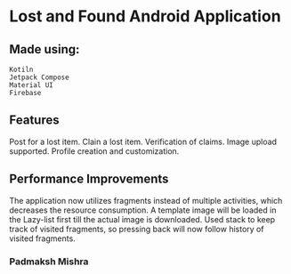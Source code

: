 # Lost and Found Android Application

## Made using:
	Kotiln
	Jetpack Compose
	Material UI
	Firebase

## Features

Post for a lost item.
Clain a lost item.
Verification of claims.
Image upload supported.
Profile creation and customization.

## Performance Improvements 

The application now utilizes fragments instead of multiple activities, which decreases the resource consumption.
A template image will be loaded in the Lazy-list first till the actual image is downloaded.
Used stack to keep track of visited fragments, so pressing back will now follow history of visited fragments.

### Padmaksh Mishra

